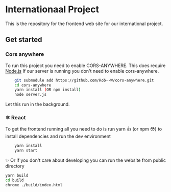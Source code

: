 # Internationaal Project

This is the repository for the frontend web site for our international project.

## Get started

### Cors anywhere

To run this project you need to enable CORS-ANYWHERE. This does require [Node.js](https://nodejs.org/en/download/)
If our server is running you don't need to enable cors-anywhere.

```bash
    git submodule add https://github.com/Rob--W/cors-anywhere.git
    cd cors-anywhere
    yarn install (OR npm install)
    node server.js
```

Let this run in the background.

### ⚛️ React

To get the frontend running all you need to do is run yarn 👍 (or npm 😳) to install dependencies and run the dev environment

```bash
    yarn install
    yarn start
```

✨ Or if you don't care about developing you can run the website from public directory

```bash
yarn build
cd build
chrome ./build/index.html
```
